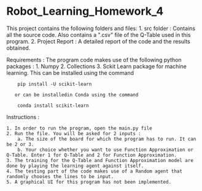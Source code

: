 # Robot_Learning_Homework_4

This project contains the following folders and files:
	1. src folder : Contains all the source code. Also contains a ".csv" file of the Q-Table used in this program.
	2. Project Report : A detailed report of the code and the results obtained.
	
Requirements : 
The program code makes use of the following python packages :
	1. Numpy
	2. Collections
	3. Sckit Learn package for machine learning. This can be installed using the command
		
		pip install -U scikit-learn
		
	   or can be installedin Conda using the command
	   
		conda install scikit-learn
	

Instructions :

	1. In order to run the program, open the main.py file
	2. Run the file. You will be asked for 2 inputs :
		a. The size of the board for which the program has to run. It can be 2 or 3.
		b. Your choice whether you want to use Function Approximation or Q-Table. Enter 1 for Q-Table and 2 for Function Approximation.
	3. The training for the Q-Table and Function Approximation model are done by playing the learning agent against itself.
	4. The testing part of the code makes use of a Random agent that randomly chooses the lines to be input.
	5. A graphical UI for this program has not been implemented.